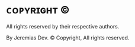 #                                        ᴄᴏᴘʏʀɪɢʜᴛ ©

All rights reserved by their respective authors. 

By Jeremias Dev. © Copyright, 
All rights reserved.

